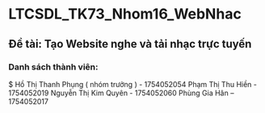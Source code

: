 # LTCSDL_TK73_Nhom16_WebNhac
## Đề tài: Tạo Website nghe và tải nhạc trực tuyến
### Danh sách thành viên:
$ Hồ Thị Thanh Phụng ( nhóm trưởng ) - 1754052054
Phạm Thị Thu Hiền - 1754052019
Nguyễn Thị Kim Quyên - 1754052060
Phùng Gia Hân – 1754052017
